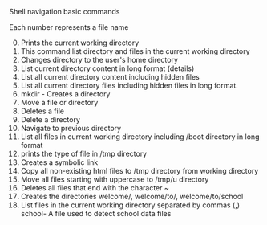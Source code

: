Shell navigation basic commands

Each number represents a file name

0. Prints the current working directory 
1. This command list directory and files in the current working directory 
2. Changes directory to the user's home directory 
3. List current directory content in long format (details) 
4. List all current directory content including hidden files 
5. List all current directory files including hidden files in long format. 
6. mkdir - Creates a directory 
7. Move a file or directory 
8. Deletes a file 
9. Delete a directory 
10. Navigate to previous directory 
11. List all files in current working directory including /boot directory in long format 
12. prints the type of file in /tmp directory 
13. Creates a symbolic link 
14. Copy all non-existing html files to /tmp directory from working directory 
100. Move all files starting with uppercase to /tmp/u directory 
101. Deletes all files that end with the character ~ 
102. Creates the directories welcome/, welcome/to/, welcome/to/school 
103. List files in the current working directory separated by commas (,) 
school- A file used to detect school data files 
